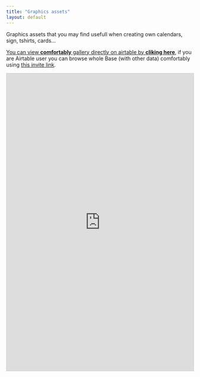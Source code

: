 ```yaml
---
title: "Graphics assets"
layout: default
---
```


Graphics assets that you may find usefull when creating own calendars, sign, tshirts, cards...

<!-- todo: https://stackoverflow.com/a/9976309 to adjust size of iframe -->

[You can view **comfortably** gallery directly on airtable by **cliking here**](https://airtable.com/shrlqWToui8N694VV), if you are Airtable user you can browse whole Base (with other data) comfortably using [this invite link](https://airtable.com/invite/l?inviteId=invGzY4eo0IuBeLOH&inviteToken=a659bdb2c1dfbe48c75c7efbff27e10c9d55404d28d5e07647976dc080aa1741).

<iframe class="airtable-embed" src="https://airtable.com/embed/shrlqWToui8N694VV?backgroundColor=blue&viewControls=on" frameborder="0" onmousewheel="" width="100%" height="800" style="background: transparent; border: 1px solid #ccc;"></iframe>

